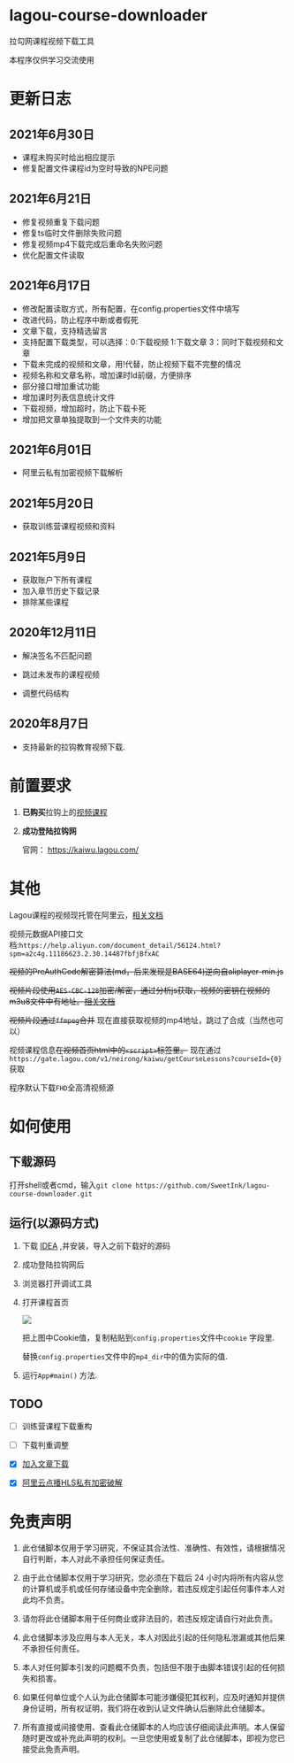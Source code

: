 # lagou-course-downloader
拉勾网课程视频下载工具

本程序仅供学习交流使用

# 更新日志

## 2021年6月30日

- 课程未购买时给出相应提示
- 修复配置文件课程id为空时导致的NPE问题

## 2021年6月21日

- 修复视频重复下载问题
- 修复ts临时文件删除失败问题
- 修复视频mp4下载完成后重命名失败问题
- 优化配置文件读取

## 2021年6月17日

- 修改配置读取方式，所有配置，在config.properties文件中填写
- 改进代码，防止程序中断或者假死
- 文章下载，支持精选留言
- 支持配置下载类型，可以选择：0:下载视频 1:下载文章 3：同时下载视频和文章
- 下载未完成的视频和文章，用!代替，防止视频下载不完整的情况
- 视频名称和文章名称，增加课时Id前缀，方便排序
- 部分接口增加重试功能
- 增加课时列表信息统计文件
- 下载视频，增加超时，防止下载卡死
- 增加把文章单独提取到一个文件夹的功能

## 2021年6月01日

- 阿里云私有加密视频下载解析

## 2021年5月20日

- 获取训练营课程视频和资料


## 2021年5月9日

- 获取账户下所有课程
- 加入章节历史下载记录
- 排除某些课程

## 2020年12月11日

- 解决签名不匹配问题

- 跳过未发布的课程视频

- 调整代码结构

## 2020年8月7日
- 支持最新的拉钩教育视频下载.


# 前置要求

1. **已购买**拉钩上的[视频课程](https://kaiwu.lagou.com/)

2. **成功登陆拉钩网**
   
   官网：  https://kaiwu.lagou.com/

# 其他

Lagou课程的视频现托管在阿里云，[相关文档](https://help.aliyun.com/product/29932.html?spm=a2c4g.11186623.3.1.3a082168qYWI6d)

视频元数据API接口文档:`https://help.aliyun.com/document_detail/56124.html?spm=a2c4g.11186623.2.30.14487fbfjBfxAC`

~~视频的PreAuthCode解密算法(md，后来发现是BASE64)逆向自aliplayer-min.js~~

~~视频片段使用`AES-CBC-128`加密/解密，通过分析js获取，视频的密钥在视频的m3u8文件中有地址。[相关文档](https://cloud.tencent.com/document/product/266/9638)~~

~~视频片段通过`ffmpeg`合并~~
现在直接获取视频的mp4地址，跳过了合成（当然也可以）

视频课程信息~~在视频首页html中的`<script>`标签里。~~ 现在通过`https://gate.lagou.com/v1/neirong/kaiwu/getCourseLessons?courseId={0}` 获取

程序默认下载`FHD`全高清视频源

# 如何使用

## 下载源码

打开shell或者cmd，输入`git clone https://github.com/SweetInk/lagou-course-downloader.git`

## 运行(以源码方式)

1. 下载 [IDEA](https://www.jetbrains.com/idea/download/#section=windows) ,并安装，导入之前下载好的源码

2. 成功登陆拉钩网后

3. 浏览器打开调试工具

4. 打开课程首页

    ![](http://ww1.sinaimg.cn/large/005ViNx8ly1g5mdhltkh8j31yy0mf11q.jpg)

    把上图中Cookie值，复制粘贴到`config.properties`文件中`cookie` 字段里.

    替换`config.properties`文件中的`mp4_dir`中的值为实际的值.
   
5. 运行`App#main()` 方法.

## TODO
 - [ ] 训练营课程下载重构
 - [ ] 下载判重调整
 - [X] [加入文章下载](https://github.com/SweetInk/lagou-course-downloader/issues/16)
 - [X] [阿里云点播HLS私有加密破解](https://github.com/SweetInk/lagou-course-downloader/issues/10)

 

# 免责声明

1. 此仓储脚本仅用于学习研究，不保证其合法性、准确性、有效性，请根据情况自行判断，本人对此不承担任何保证责任。

2. 由于此仓储脚本仅用于学习研究，您必须在下载后 24 小时内将所有内容从您的计算机或手机或任何存储设备中完全删除，若违反规定引起任何事件本人对此均不负责。

3. 请勿将此仓储脚本用于任何商业或非法目的，若违反规定请自行对此负责。

4. 此仓储脚本涉及应用与本人无关，本人对因此引起的任何隐私泄漏或其他后果不承担任何责任。

5. 本人对任何脚本引发的问题概不负责，包括但不限于由脚本错误引起的任何损失和损害。

6. 如果任何单位或个人认为此仓储脚本可能涉嫌侵犯其权利，应及时通知并提供身份证明，所有权证明，我们将在收到认证文件确认后删除此仓储脚本。

7. 所有直接或间接使用、查看此仓储脚本的人均应该仔细阅读此声明。本人保留随时更改或补充此声明的权利。一旦您使用或复制了此仓储脚本，即视为您已接受此免责声明。
